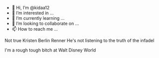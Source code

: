 - 👋 Hi, I’m @kidaa12
- 👀 I’m interested in ...
- 🌱 I’m currently learning ...
- 💞️ I’m looking to collaborate on ...
- 📫 How to reach me ...
      


<!---
kidaa12/kidaa12 is a ✨ special ✨ repository because its `README.md` (this file) appears on your GitHub profile.
You can click the Preview link to take a look at your changes.
--->
Not true Kristen Berlin Renner He's not listening to the truth of the infadel

I'm a rough tough bitch at Walt Disney World

